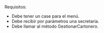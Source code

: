 Requisitos:
- Debe tener un case para el menú.
- Debe recibir por parámetros una secretaria.
- Debe llamar al método GestionarCartonero.